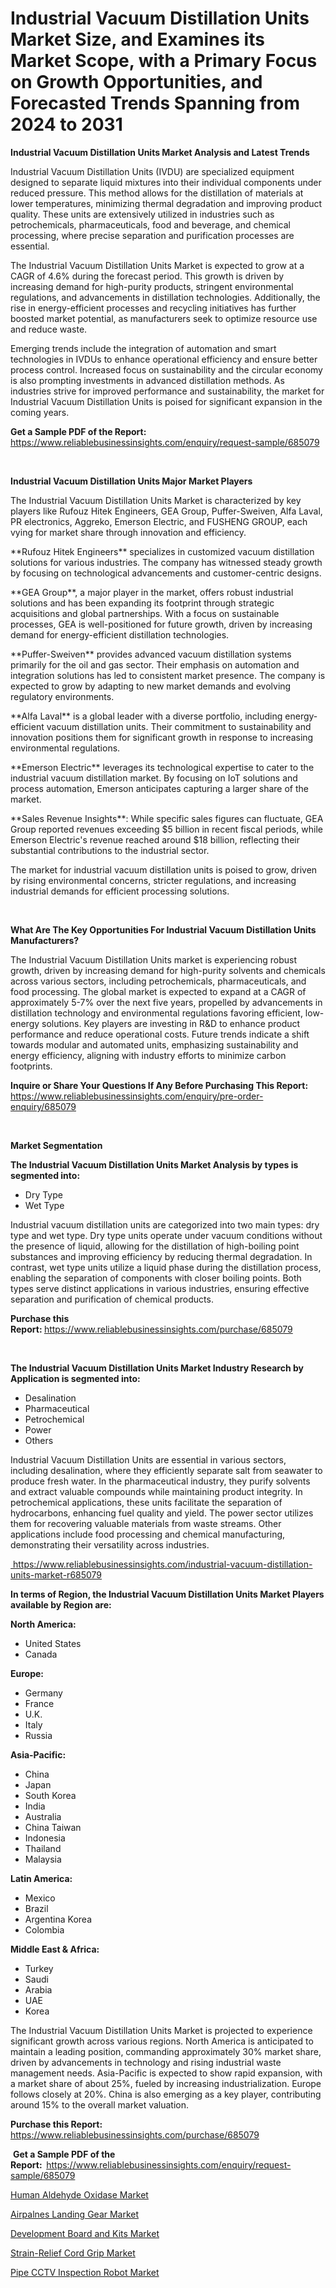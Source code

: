 <p><h1>Industrial Vacuum Distillation Units Market Size, and Examines its Market Scope, with a Primary Focus on Growth Opportunities, and Forecasted Trends Spanning from 2024 to 2031</h1></p><p><strong>Industrial Vacuum Distillation Units Market Analysis and Latest Trends</strong></p>
<p><p>Industrial Vacuum Distillation Units (IVDU) are specialized equipment designed to separate liquid mixtures into their individual components under reduced pressure. This method allows for the distillation of materials at lower temperatures, minimizing thermal degradation and improving product quality. These units are extensively utilized in industries such as petrochemicals, pharmaceuticals, food and beverage, and chemical processing, where precise separation and purification processes are essential.</p><p>The Industrial Vacuum Distillation Units Market is expected to grow at a CAGR of 4.6% during the forecast period. This growth is driven by increasing demand for high-purity products, stringent environmental regulations, and advancements in distillation technologies. Additionally, the rise in energy-efficient processes and recycling initiatives has further boosted market potential, as manufacturers seek to optimize resource use and reduce waste. </p><p>Emerging trends include the integration of automation and smart technologies in IVDUs to enhance operational efficiency and ensure better process control. Increased focus on sustainability and the circular economy is also prompting investments in advanced distillation methods. As industries strive for improved performance and sustainability, the market for Industrial Vacuum Distillation Units is poised for significant expansion in the coming years.</p></p>
<p><strong>Get a Sample PDF of the Report:&nbsp;</strong> <a href="https://www.reliablebusinessinsights.com/enquiry/request-sample/685079?utm_campaign=115&utm_medium=2&utm_source=Github&utm_content=ia&utm_term=30102024&utm_id=industrial-vacuum-distillation-units">https://www.reliablebusinessinsights.com/enquiry/request-sample/685079</a></p>
<p>&nbsp;</p>
<p><strong>Industrial Vacuum Distillation Units Major Market Players</strong></p>
<p><p>The Industrial Vacuum Distillation Units Market is characterized by key players like Rufouz Hitek Engineers, GEA Group, Puffer-Sweiven, Alfa Laval, PR electronics, Aggreko, Emerson Electric, and FUSHENG GROUP, each vying for market share through innovation and efficiency.</p><p>**Rufouz Hitek Engineers** specializes in customized vacuum distillation solutions for various industries. The company has witnessed steady growth by focusing on technological advancements and customer-centric designs.</p><p>**GEA Group**, a major player in the market, offers robust industrial solutions and has been expanding its footprint through strategic acquisitions and global partnerships. With a focus on sustainable processes, GEA is well-positioned for future growth, driven by increasing demand for energy-efficient distillation technologies.</p><p>**Puffer-Sweiven** provides advanced vacuum distillation systems primarily for the oil and gas sector. Their emphasis on automation and integration solutions has led to consistent market presence. The company is expected to grow by adapting to new market demands and evolving regulatory environments.</p><p>**Alfa Laval** is a global leader with a diverse portfolio, including energy-efficient vacuum distillation units. Their commitment to sustainability and innovation positions them for significant growth in response to increasing environmental regulations.</p><p>**Emerson Electric** leverages its technological expertise to cater to the industrial vacuum distillation market. By focusing on IoT solutions and process automation, Emerson anticipates capturing a larger share of the market.</p><p>**Sales Revenue Insights**: While specific sales figures can fluctuate, GEA Group reported revenues exceeding $5 billion in recent fiscal periods, while Emerson Electric's revenue reached around $18 billion, reflecting their substantial contributions to the industrial sector.</p><p>The market for industrial vacuum distillation units is poised to grow, driven by rising environmental concerns, stricter regulations, and increasing industrial demands for efficient processing solutions.</p></p>
<p>&nbsp;</p>
<p><strong>What Are The Key Opportunities For Industrial Vacuum Distillation Units Manufacturers?</strong></p>
<p><p>The Industrial Vacuum Distillation Units market is experiencing robust growth, driven by increasing demand for high-purity solvents and chemicals across various sectors, including petrochemicals, pharmaceuticals, and food processing. The global market is expected to expand at a CAGR of approximately 5-7% over the next five years, propelled by advancements in distillation technology and environmental regulations favoring efficient, low-energy solutions. Key players are investing in R&D to enhance product performance and reduce operational costs. Future trends indicate a shift towards modular and automated units, emphasizing sustainability and energy efficiency, aligning with industry efforts to minimize carbon footprints.</p></p>
<p><strong>Inquire or Share Your Questions If Any Before Purchasing This Report:</strong> <a href="https://www.reliablebusinessinsights.com/enquiry/pre-order-enquiry/685079?utm_campaign=115&utm_medium=2&utm_source=Github&utm_content=ia&utm_term=30102024&utm_id=industrial-vacuum-distillation-units">https://www.reliablebusinessinsights.com/enquiry/pre-order-enquiry/685079</a></p>
<p>&nbsp;</p>
<p><strong>Market Segmentation</strong></p>
<p><strong>The Industrial Vacuum Distillation Units Market Analysis by types is segmented into:</strong></p>
<p><ul><li>Dry Type</li><li>Wet Type</li></ul></p>
<p><p>Industrial vacuum distillation units are categorized into two main types: dry type and wet type. Dry type units operate under vacuum conditions without the presence of liquid, allowing for the distillation of high-boiling point substances and improving efficiency by reducing thermal degradation. In contrast, wet type units utilize a liquid phase during the distillation process, enabling the separation of components with closer boiling points. Both types serve distinct applications in various industries, ensuring effective separation and purification of chemical products.</p></p>
<p><strong>Purchase this Report:&nbsp;</strong><a href="https://www.reliablebusinessinsights.com/purchase/685079?utm_campaign=115&utm_medium=2&utm_source=Github&utm_content=ia&utm_term=30102024&utm_id=industrial-vacuum-distillation-units">https://www.reliablebusinessinsights.com/purchase/685079</a></p>
<p>&nbsp;</p>
<p><strong>The Industrial Vacuum Distillation Units Market Industry Research by Application is segmented into:</strong></p>
<p><ul><li>Desalination</li><li>Pharmaceutical</li><li>Petrochemical</li><li>Power</li><li>Others</li></ul></p>
<p><p>Industrial Vacuum Distillation Units are essential in various sectors, including desalination, where they efficiently separate salt from seawater to produce fresh water. In the pharmaceutical industry, they purify solvents and extract valuable compounds while maintaining product integrity. In petrochemical applications, these units facilitate the separation of hydrocarbons, enhancing fuel quality and yield. The power sector utilizes them for recovering valuable materials from waste streams. Other applications include food processing and chemical manufacturing, demonstrating their versatility across industries.</p></p>
<p><a href="https://www.reliablebusinessinsights.com/industrial-vacuum-distillation-units-market-r685079?utm_campaign=115&utm_medium=2&utm_source=Github&utm_content=ia&utm_term=30102024&utm_id=industrial-vacuum-distillation-units">&nbsp;https://www.reliablebusinessinsights.com/industrial-vacuum-distillation-units-market-r685079</a></p>
<p><strong>In terms of Region, the Industrial Vacuum Distillation Units Market Players available by Region are:</strong></p>
<p>
    <p> <strong> North America: </strong>
        <ul>
            <li>United States</li>
            <li>Canada</li>
        </ul>
        </p> 
    <p> <strong> Europe: </strong>
        <ul>
            <li>Germany</li>
            <li>France</li>
            <li>U.K.</li>
            <li>Italy</li>
            <li>Russia</li>
        </ul>
        </p> 
    <p> <strong> Asia-Pacific: </strong>
        <ul>
            <li>China</li>
            <li>Japan</li>
            <li>South Korea</li>
            <li>India</li>
            <li>Australia</li>
            <li>China Taiwan</li>
            <li>Indonesia</li>
            <li>Thailand</li>
            <li>Malaysia</li>
        </ul>
        </p> 
    <p> <strong> Latin America: </strong>
        <ul>
            <li>Mexico</li>
            <li>Brazil</li>
            <li>Argentina Korea</li>
            <li>Colombia</li>
        </ul>
        </p> 
    <p> <strong> Middle East & Africa: </strong>
        <ul>
            <li>Turkey</li>
            <li>Saudi</li>
            <li>Arabia</li>
            <li>UAE</li>
            <li>Korea</li>
        </ul>
    </p>
    </p>
<p><p>The Industrial Vacuum Distillation Units Market is projected to experience significant growth across various regions. North America is anticipated to maintain a leading position, commanding approximately 30% market share, driven by advancements in technology and rising industrial waste management needs. Asia-Pacific is expected to show rapid expansion, with a market share of about 25%, fueled by increasing industrialization. Europe follows closely at 20%. China is also emerging as a key player, contributing around 15% to the overall market valuation.</p></p>
<p><strong>Purchase this Report: </strong><a href="https://www.reliablebusinessinsights.com/purchase/685079?utm_campaign=115&utm_medium=2&utm_source=Github&utm_content=ia&utm_term=30102024&utm_id=industrial-vacuum-distillation-units">https://www.reliablebusinessinsights.com/purchase/685079</a></p>
<p>&nbsp;<strong>Get a Sample PDF of the Report:&nbsp;&nbsp;</strong><a href="https://www.reliablebusinessinsights.com/enquiry/request-sample/685079?utm_campaign=115&utm_medium=2&utm_source=Github&utm_content=ia&utm_term=30102024&utm_id=industrial-vacuum-distillation-units">https://www.reliablebusinessinsights.com/enquiry/request-sample/685079</a></p>
<p><strong></strong></p>
<p><p><a href="https://www.linkedin.com/pulse/human-aldehyde-oxidase-market-global-share-ranking-overall-ypynf?utm_campaign=115&utm_medium=2&utm_source=Github&utm_content=ia&utm_term=30102024&utm_id=industrial-vacuum-distillation-units">Human Aldehyde Oxidase Market</a></p><p><a href="https://github.com/shivermasallash/Market-Research-Report-List-1/blob/main/airpalnes-landing-gear-market.md?utm_campaign=115&utm_medium=2&utm_source=Github&utm_content=ia&utm_term=30102024&utm_id=industrial-vacuum-distillation-units">Airpalnes Landing Gear Market</a></p><p><a href="https://www.linkedin.com/pulse/development-board-kits-market-revolution-size-share-emerging-54ykc?utm_campaign=115&utm_medium=2&utm_source=Github&utm_content=ia&utm_term=30102024&utm_id=industrial-vacuum-distillation-units">Development Board and Kits Market</a></p><p><a href="https://issuu.com/reportprime-2/docs/strain-relief-cord-grip-market-size_b9d3d0fd21fcdd?utm_campaign=115&utm_medium=2&utm_source=Github&utm_content=ia&utm_term=30102024&utm_id=industrial-vacuum-distillation-units">Strain-Relief Cord Grip Market</a></p><p><a href="https://github.com/taketakyriffecd/Market-Research-Report-List-1/blob/main/pipe-cctv-inspection-robot-market.md?utm_campaign=115&utm_medium=2&utm_source=Github&utm_content=ia&utm_term=30102024&utm_id=industrial-vacuum-distillation-units">Pipe CCTV Inspection Robot Market</a></p></p>